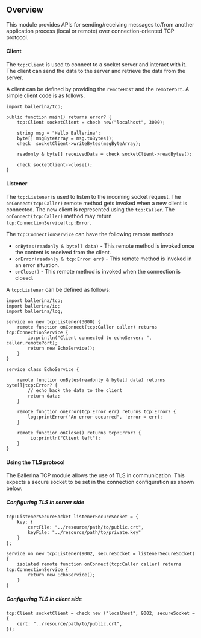 ## Overview

This module provides APIs for sending/receiving messages to/from another application process (local or remote) over connection-oriented TCP protocol.

#### Client

The `tcp:Client` is used to connect to a socket server and interact with it.
The client can send the data to the server and retrieve the data from the server.

A client can be defined by providing the `remoteHost` and the `remotePort`. 
A simple client code is as follows.

```ballerina
import ballerina/tcp;

public function main() returns error? {
    tcp:Client socketClient = check new("localhost", 3000);

    string msg = "Hello Ballerina";
    byte[] msgByteArray = msg.toBytes();
    check  socketClient->writeBytes(msgByteArray);

    readonly & byte[] receivedData = check socketClient->readBytes();

    check socketClient->close();
}
```

#### Listener
The `tcp:Listener` is used to listen to the incoming socket request. The `onConnect(tcp:Caller)` remote method gets invoked when a new client is connected. The new client is represented using the `tcp:Caller`. The `onConnect(tcp:Caller)` method may return `tcp:ConnectionService|tcp:Error`.

The `tcp:ConnectionService` can have the following remote methods
- `onBytes(readonly & byte[] data)` - This remote method is invoked once the content is received from the client.
- `onError(readonly & tcp:Error err)` - This remote method is invoked in an error situation.
- `onClose()` - This remote method is invoked when the connection is closed.

A `tcp:Listener` can be defined as follows:
```ballerina
import ballerina/tcp;
import ballerina/io;
import ballerina/log;

service on new tcp:Listener(3000) {
    remote function onConnect(tcp:Caller caller) returns tcp:ConnectionService {
        io:println("Client connected to echoServer: ", caller.remotePort);
        return new EchoService();
    }
}

service class EchoService {

    remote function onBytes(readonly & byte[] data) returns byte[]|tcp:Error? {
        // echo back the data to the client
        return data;
    }

    remote function onError(tcp:Error err) returns tcp:Error? {
        log:printError("An error occurred", 'error = err);
    }

    remote function onClose() returns tcp:Error? {
         io:println("Client left");
    }
}
```

#### Using the TLS protocol

The Ballerina TCP module allows the use of TLS in communication. This expects a secure socket to be set in the connection configuration as shown below.

##### Configuring TLS in server side
```ballerina
tcp:ListenerSecureSocket listenerSecureSocket = {
    key: {
        certFile: "../resource/path/to/public.crt",
        keyFile: "../resource/path/to/private.key"
    }
};

service on new tcp:Listener(9002, secureSocket = listenerSecureSocket) {
    isolated remote function onConnect(tcp:Caller caller) returns tcp:ConnectionService {
        return new EchoService();
    }
}
```

##### Configuring TLS in client side
```ballerina
tcp:Client socketClient = check new ("localhost", 9002, secureSocket = {
    cert: "../resource/path/to/public.crt",
});
```
